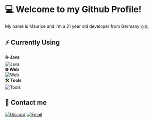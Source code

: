 # 💻 Welcome to my Github Profile!

My name is Maurice and I'm a 21 year old developer from Germany 🇩🇪.

## ⚡ Currently Using

**☕ Java**  
![Java](https://go-skill-icons.vercel.app/api/icons?i=idea,java,spring,mysql)  
**🌐 Web**  
![Web](https://go-skill-icons.vercel.app/api/icons?i=vscode,typescript,astro,react,mongodb)  
**🛠️ Tools**  
![Tools](https://go-skill-icons.vercel.app/api/icons?i=proxmox,ubuntu,windows,docker)  

## 📲 Contact me

[![Discord](https://go-skill-icons.vercel.app/api/icons?i=discord)](https://discordapp.com/users/398509167351955456/)
[![Email](https://go-skill-icons.vercel.app/api/icons?i=gmail)](mailto:maurice@schorn.md)
